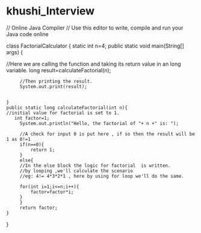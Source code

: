 # khushi_Interview

// Online Java Compiler
// Use this editor to write, compile and run your Java code online

class FactorialCalculator {
       static int n=4;
    public static void main(String[] args) {
         
 //Here we are calling the function and taking its return value in an long variable.
       long result=calculateFactorial(n);
         
         //Then printing the result.
         System.out.print(result); 
         
         
    }
    public static long calculateFactorial(int n){
    //initial value for factorial is set to 1.
       int factor=1;
         System.out.println("Hello, the factorial of "+ n +" is: ");
         
         //A check for input 0 is put here , if so then the result will be 1 as 0!=1
         if(n==0){
             return 1;
         }
         else{
         //In the else block the logic for factorial  is written.
         //by looping ,we'll calculate the scenario 
         //eg: 4!= 4*3*2*1 , here by using for loop we'll do the same.
         
         for(int i=1;i<=n;i++){
             factor=factor*i;
         }
         }
         return factor;
    }
}
